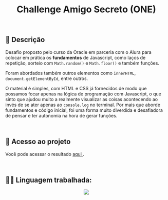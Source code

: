 <h1 align='center'>Challenge Amigo Secreto (ONE)</h1>
<br  />
<h2>🚀 Descrição</h2>
<p>Desafio proposto pelo curso da Oracle em parceria com o Alura para colocar em prática os <b>fundamentos</b> de Javascript, como laços de repetição, sorteio com <code>Math.random()</code> e <code>Math.floor()</code> e também funções.</p>
<p>Foram abordados também outros elementos como <code>innerHTML</code>, <code>document.getElementById</code>, entre outros.</p>
<p>O material é simples, com HTML e CSS já fornecidos de modo que possamos focar apenas na lógica de programação com Javascript, o que sinto que ajudou muito a realmente visualizar as coisas acontecendo ao invés de se ater apenas ao <code>console.log</code> no terminal. Por mais que aborde fundamentos e código inicial, foi uma forma muito diverdida e desafiadora de pensar e ter autonomia na hora de gerar funções.</p>
<br  />
<h2> 📁 Acesso ao projeto </h2>
<p>Você pode acessar o resultado <a href='https://rebeca-cb.github.io/challenge-amigo-secreto_pt/'>aqui </a>.</p>
<br  />
<h2> 👩‍💻 Linguagem trabalhada:</h2>
<p align="center">
<img loading="lazy" src="https://img.shields.io/badge/JavaScript-323330?style=for-the-badge&logo=javascript&logoColor=F7DF1E"/>
</p>
